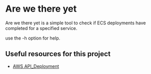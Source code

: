 # Are we there yet

Are we there yet is a simple tool to check if ECS deployments have completed for a specified service.

use the -h option for help.

## Useful resources for this project
* [AWS API_Deployment](https://docs.aws.amazon.com/AmazonECS/latest/APIReference/API_Deployment.html)